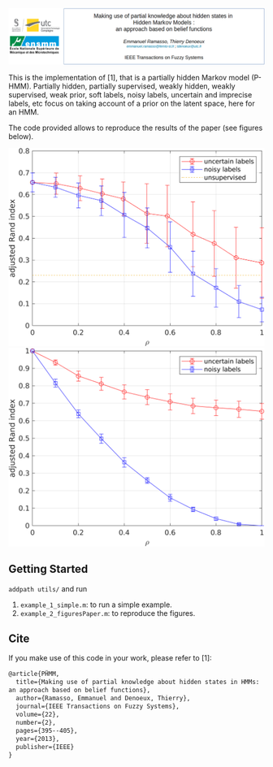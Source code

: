 ![alt text](images/header-crop.png)

This is the implementation of [1], that is a partially hidden Markov model (P-HMM). 
Partially hidden, partially supervised, weakly hidden, weakly supervised, weak prior, soft labels, noisy labels, uncertain and imprecise labels, etc focus on taking account of a prior on the latent space, here for an HMM. 

The code provided allows to reproduce the results of the paper (see figures below). 

![Effect of noisy labels and uncertain labels during learning](images/PHMM_figure1.png)
![Effect of noisy labels and uncertain labels during inference](images/PHMM_figure2.png)

## Getting Started

`addpath utils/` and run 
1. `example_1_simple.m`: to run a simple example.
2. `example_2_figuresPaper.m`: to reproduce the figures.

## Cite

If you make use of this code in your work, please refer to [1]:

```
@article{PḦMM,
  title={Making use of partial knowledge about hidden states in HMMs: an approach based on belief functions},
  author={Ramasso, Emmanuel and Denoeux, Thierry},
  journal={IEEE Transactions on Fuzzy Systems},
  volume={22},
  number={2},
  pages={395--405},
  year={2013},
  publisher={IEEE}
}
```